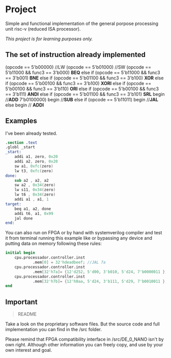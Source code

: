 # Project

Simple and functional implementation of the general porpose processing unit risc-v (reduced ISA processor).

  *This project is for learning purposes only.*

## The set of instruction already implemented

(opcode ==  5'b00000)   //LW
 (opcode ==  5'b01000)  //SW
 (opcode ==  5'b11000  && func3 ==  3'b000)   **BEQ**
else  if (opcode ==  5'b11000  && func3 ==  3'b001)   **BNE**
else  if (opcode ==  5'b01100  && func3 ==  3'b100)   **XOR**
else  if (opcode ==  5'b00100  && func3 ==  3'b100)   **XORI**
else  if (opcode ==  5'b00100  && func3 ==  3'b110)   **ORI**
else  if (opcode ==  5'b00100  && func3 ==  3'b111)   **ANDI**
else  if (opcode ==  5'b01100  && func3 ==  3'b101)   **SRL**
begin  //**ADD**
7'b0100000) begin  //**SUB**
else  if (opcode ==  5'b11011) begin  //**JAL**
else  begin  // **ADDI**


  
    

## Examples

I've been already tested.

```nasm
.section .text
.globl _start
_start:
	addi a1, zero, 0x20
	addi a2, zero, 0x20
	sw a1, 0xfc(zero)
	lw t3, 0xfc(zero)
done:
	sub a2 , a2, a2
	sw a2 , 0x34(zero)
	lw s11, 0x34(zero)
	lw t6 , 0x34(zero)
	addi a1 , a1, 1
target:
	beq a1, a2, done
	addi t6, a1, 0x99
	jal done
end:
```

You can also run on FPGA or by hand with systemverilog compiler and test it from terminal running this example like or bypassing any device and putting data on memory following these rules:

```verilog
initial begin
	cpu.processador.controller.inst
			.mem[0] = 32'hdeadbeef; //JAL 7a
	cpu.processador.controller.inst 
			.mem[32'h7a]= {12'd252, 5'd00, 3'b010, 5'd24, 7'b0000011 }; //LW from 252, x24
	cpu.processador.controller.inst
			.mem[32'h7b]= {12'h0aa, 5'd24, 3'b111, 5'd29, 7'b0010011 }; //ANDI from aa x24, write on x29.
end

```

## Important

> README

  
Take a look on the proprietary software files. But the source code and full implementation you can find in the /src folder.

Please remind that FPGA compatibility interface in /src/DE_0_NANO isn't by own right. Although other information you can freely copy, and use by your own interest and goal.
